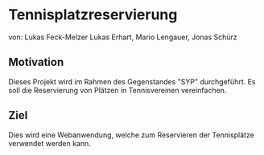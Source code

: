 # Tennisplatzreservierung

von: Lukas Feck-Melzer Lukas Erhart, Mario Lengauer, Jonas Schürz 

## Motivation <br>
Dieses Projekt wird im Rahmen des Gegenstandes "SYP" durchgeführt. Es soll die Reservierung von Plätzen in Tennisvereinen vereinfachen.

## Ziel <br> 
Dies wird eine Webanwendung, welche zum Reservieren der Tennisplätze verwendet werden kann. <Br>

